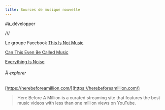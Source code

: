 ```yaml
---
title: Sources de musique nouvelle
---
```


#à_développer

///

Le groupe Facebook [This Is Not Music](https://www.facebook.com/groups/329538980871660)

[Can This Even Be Called Music](https://canthisevenbecalledmusic.com/)

[Everything Is Noise](https://everythingisnoise.net/)

###### À explorer
[https://herebeforeamillion.com/](https://herebeforeamillion.com/)
>Here Before A Million is a curated streaming site that features the best music videos with less than one million views on YouTube.